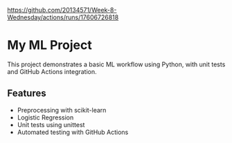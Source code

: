 https://github.com/20134571/Week-8-Wednesday/actions/runs/17606726818

# My ML Project

This project demonstrates a basic ML workflow using Python, with unit tests and GitHub Actions integration.

## Features
- Preprocessing with scikit-learn
- Logistic Regression
- Unit tests using unittest
- Automated testing with GitHub Actions
